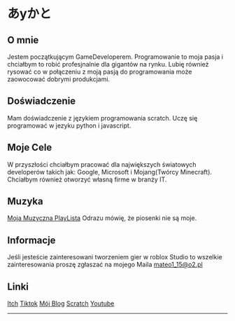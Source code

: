 # あyかと



## O mnie
Jestem początkującym GameDeveloperem. Programowanie to moja pasja i chciałbym to robić profesjnalnie dla gigantów na rynku. Lubię również rysować co w połączeniu z moją pasją do programowania może zaowocować 
dobrymi produkcjami.

## Doświadczenie
Mam doświadczenie z językiem programowania scratch. Uczę się programować w jezyku python i javascript.
## Moje Cele
W przyszłości chciałbym pracować dla największych światowych developerów takich jak: Google, Microsoft i Mojang(Twórcy Minecraft).
Chciałbym również otworzyć własną firme w branży IT.

## Muzyka
[Moja Muzyczna PlayLista](https://www.youtube.com/watch?v=Ie6GepMvJdY&list=PLX4rNx2yJl1cC--k9XtuEdTNl4C6BpUUR)
Odrazu mówię, że piosenki nie są moje.

## Informacje
Jeśli jesteście zainteresowani tworzeniem gier w roblox Studio to wszelkie zainteresowania proszę 
zgłaszać na mojego Maila mateo1_15@o2.pl

## Linki
 
[Itch](https://elogame555.itch.io/)    [Tiktok](https://www.tiktok.com/@matrix._123)   [Mój Blog](Scratch-discuss-for-matrixse4-0.blogspot.com)    [Scratch](https://scratch.mit.edu/users/Matrixse4-0/)    [Youtube](https://www.youtube.com/channel/UCzXZoIK3llGpC8Sw8uR7LpA)

______________________________________________________


    
